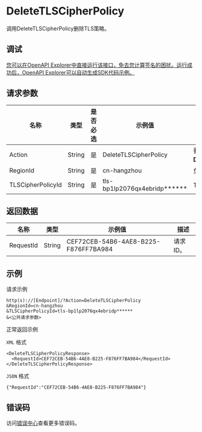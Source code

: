 # DeleteTLSCipherPolicy

调用DeleteTLSCipherPolicy删除TLS策略。

## 调试

[您可以在OpenAPI Explorer中直接运行该接口，免去您计算签名的困扰。运行成功后，OpenAPI Explorer可以自动生成SDK代码示例。](https://api.aliyun.com/#product=Slb&api=DeleteTLSCipherPolicy&type=RPC&version=2014-05-15)

## 请求参数

|名称|类型|是否必选|示例值|描述|
|--|--|----|---|--|
|Action|String|是|DeleteTLSCipherPolicy|要执行的操作。取值：**DeleteTLSCipherPolicy**。 |
|RegionId|String|是|cn-hangzhou|负载均衡实例地域ID。 |
|TLSCipherPolicyId|String|是|tls-bp1lp2076qx4ebridp\*\*\*\*\*\*|TLS策略实例ID。 |

## 返回数据

|名称|类型|示例值|描述|
|--|--|---|--|
|RequestId|String|CEF72CEB-54B6-4AE8-B225-F876FF7BA984|请求ID。 |

## 示例

请求示例

```
http(s)://[Endpoint]/?Action=DeleteTLSCipherPolicy
&RegionId=cn-hangzhou
&TLSCipherPolicyId=tls-bp1lp2076qx4ebridp******
&<公共请求参数>
```

正常返回示例

`XML` 格式

```
<DeleteTLSCipherPolicyResponse>
  <RequestId>CEF72CEB-54B6-4AE8-B225-F876FF7BA984</RequestId>
</DeleteTLSCipherPolicyResponse>
```

`JSON` 格式

```
{"RequestId":"CEF72CEB-54B6-4AE8-B225-F876FF7BA984"}
```

## 错误码

访问[错误中心](https://error-center.alibabacloud.com/status/product/Slb)查看更多错误码。


